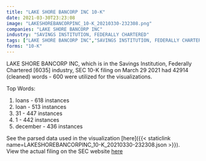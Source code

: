 ```yaml
---
title: "LAKE SHORE BANCORP INC 10-K"
date: 2021-03-30T23:23:08
image: "LAKESHOREBANCORPINC_10-K_20210330-232308.png"
companies: "LAKE SHORE BANCORP INC"
industry: "SAVINGS INSTITUTION, FEDERALLY CHARTERED"
tags: ["LAKE SHORE BANCORP INC","SAVINGS INSTITUTION, FEDERALLY CHARTERED","03-29-2021","10-K"]
forms: "10-K"
---
```

LAKE SHORE BANCORP INC, which is in the Savings Institution, Federally Chartered [6035] industry, SEC 10-K filing on March 29 2021 had 42914 (cleaned) words - 600 were utilized for the visualizations.

Top Words:
1. loans - 618 instances
2. loan - 513 instances
3. 31 - 447 instances
4. 1 - 442 instances
5. december - 436 instances


See the parsed data used in the visualization [here]({{< staticlink name=LAKESHOREBANCORPINC_10-K_20210330-232308.json >}}).  
View the actual filing on the SEC website [here](https://www.sec.gov/Archives/edgar/data/1341318/0001341318-21-000018.txt)